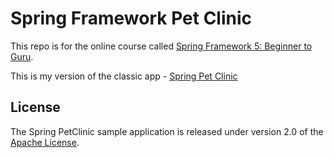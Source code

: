 # Spring Framework Pet Clinic

This repo is for the online course called [Spring Framework 5: Beginner to Guru](https://www.udemy.com/spring-framework-5-beginner-to-guru/?couponCode=GITHUB_SFGPETCLINIC).

This is my version of the classic app - [Spring Pet Clinic](https://github.com/spring-projects/spring-petclinic)

## License

The Spring PetClinic sample application is released under version 2.0 of the [Apache License](http://www.apache.org/licenses/LICENSE-2.0).
